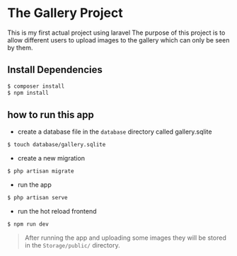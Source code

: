 # The Gallery Project
This is my first actual project using laravel
The purpose of this project is to allow different users to upload images to the gallery which can only be seen by them.

## Install Dependencies
```bash
$ composer install
$ npm install
```

## how to run this app
- create a database file in the `database` directory called gallery.sqlite
```bash
$ touch database/gallery.sqlite
```

- create a new migration
```bash
$ php artisan migrate
```

- run the app
```bash
$ php artisan serve
```

- run the hot reload frontend
```bash
$ npm run dev
```

> After running the app and uploading some images they will be stored in the `Storage/public/` directory.

